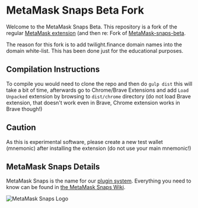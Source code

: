 # MetaMask Snaps Beta Fork

Welcome to the MetaMask Snaps Beta. This repository is a fork of the regular [MetaMask extension](https://github.com/MetaMask/metamask-extension/) (and then re: Fork of [MetaMask-snaps-beta](https://github.com/MetaMask/metamask-snaps-beta).

The reason for this fork is to add twilight.finance domain names into the domain white-list. This has been done just for the educational purposes.

## Compilation Instructions

To compile you would need to clone the repo and then do `gulp dist` this will take a bit of time, afterwards go to Chrome/Brave Extensions and add `Load Unpacked` extension by browsing to `dist/chrome` directory (do not load Brave extension, that doesn't work even in Brave, Chrome extension works in Brave though!)

## Caution
As this is experimental software, please create a new test wallet (mnemonic) after installing the extension (do not use your main mnemonic!)

## MetaMask Snaps Details

MetaMask Snaps is the name for our [plugin system](https://medium.com/metamask/introducing-the-next-evolution-of-the-web3-wallet-4abdf801a4ee). Everything you need to know can be found in [the MetaMask Snaps Wiki](https://github.com/MetaMask/metamask-snaps-beta/wiki).

![MetaMask Snaps Logo](https://miro.medium.com/max/1492/1*3rV0z0ufTqkGC4RJ3vXQwA.png)
